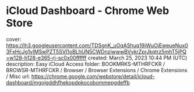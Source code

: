 # iCloud Dashboard - Chrome Web Store

cover: https://lh3.googleusercontent.com/TDSgnK_uOqAShuq19iWuOiEweueNux03FxHcJg1vIMSwPZT5SVI1oBLhUN5CWDnzjwwwBVvkrZprJkqtrz5mhT5jPQ=w128-h128-e365-rj-sc0x00ffffff
created: March 25, 2023 10:44 PM (UTC)
description: Easy iCloud Access
folder: BOOKMRKS-MTHRFCKR / BROWSR-MTHRFCKR / Browser / Browser Extensions / Chrome Extensions / Misc
url: https://chrome.google.com/webstore/detail/icloud-dashboard/mgojgddhfhekopdpkocobommepgdeffb